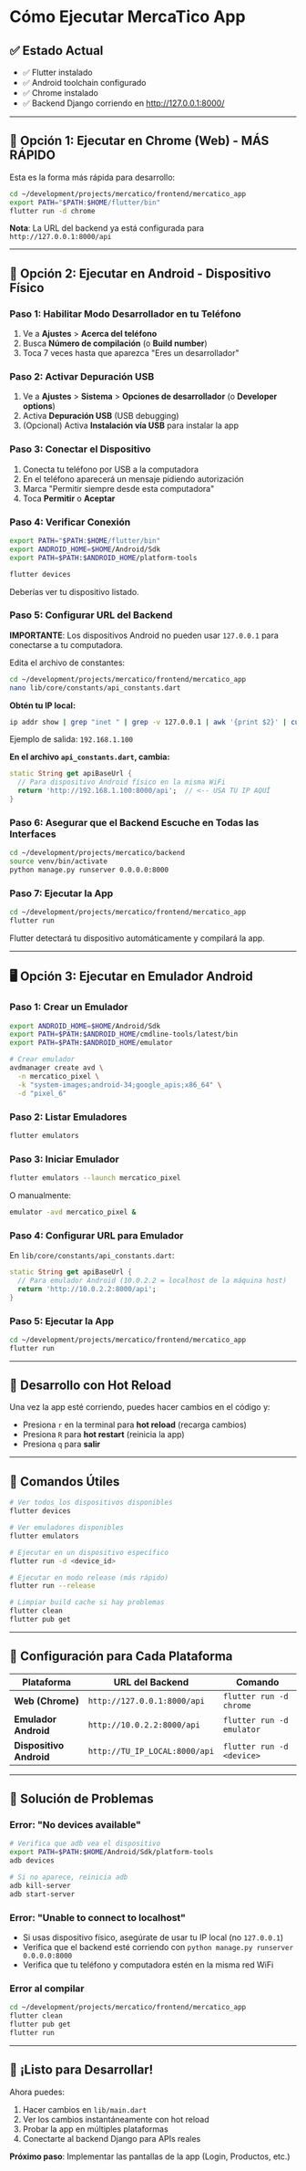 # Cómo Ejecutar MercaTico App

## ✅ Estado Actual

- ✅ Flutter instalado
- ✅ Android toolchain configurado
- ✅ Chrome instalado
- ✅ Backend Django corriendo en http://127.0.0.1:8000/

---

## 🚀 Opción 1: Ejecutar en Chrome (Web) - MÁS RÁPIDO

Esta es la forma más rápida para desarrollo:

```bash
cd ~/development/projects/mercatico/frontend/mercatico_app
export PATH="$PATH:$HOME/flutter/bin"
flutter run -d chrome
```

**Nota**: La URL del backend ya está configurada para `http://127.0.0.1:8000/api`

---

## 📱 Opción 2: Ejecutar en Android - Dispositivo Físico

### Paso 1: Habilitar Modo Desarrollador en tu Teléfono

1. Ve a **Ajustes** > **Acerca del teléfono**
2. Busca **Número de compilación** (o **Build number**)
3. Toca 7 veces hasta que aparezca "Eres un desarrollador"

### Paso 2: Activar Depuración USB

1. Ve a **Ajustes** > **Sistema** > **Opciones de desarrollador** (o **Developer options**)
2. Activa **Depuración USB** (USB debugging)
3. (Opcional) Activa **Instalación vía USB** para instalar la app

### Paso 3: Conectar el Dispositivo

1. Conecta tu teléfono por USB a la computadora
2. En el teléfono aparecerá un mensaje pidiendo autorización
3. Marca "Permitir siempre desde esta computadora"
4. Toca **Permitir** o **Aceptar**

### Paso 4: Verificar Conexión

```bash
export PATH="$PATH:$HOME/flutter/bin"
export ANDROID_HOME=$HOME/Android/Sdk
export PATH=$PATH:$ANDROID_HOME/platform-tools

flutter devices
```

Deberías ver tu dispositivo listado.

### Paso 5: Configurar URL del Backend

**IMPORTANTE**: Los dispositivos Android no pueden usar `127.0.0.1` para conectarse a tu computadora.

Edita el archivo de constantes:

```bash
cd ~/development/projects/mercatico/frontend/mercatico_app
nano lib/core/constants/api_constants.dart
```

**Obtén tu IP local:**
```bash
ip addr show | grep "inet " | grep -v 127.0.0.1 | awk '{print $2}' | cut -d/ -f1
```

Ejemplo de salida: `192.168.1.100`

**En el archivo `api_constants.dart`, cambia:**

```dart
static String get apiBaseUrl {
  // Para dispositivo Android físico en la misma WiFi
  return 'http://192.168.1.100:8000/api';  // <-- USA TU IP AQUÍ
}
```

### Paso 6: Asegurar que el Backend Escuche en Todas las Interfaces

```bash
cd ~/development/projects/mercatico/backend
source venv/bin/activate
python manage.py runserver 0.0.0.0:8000
```

### Paso 7: Ejecutar la App

```bash
cd ~/development/projects/mercatico/frontend/mercatico_app
flutter run
```

Flutter detectará tu dispositivo automáticamente y compilará la app.

---

## 🖥️ Opción 3: Ejecutar en Emulador Android

### Paso 1: Crear un Emulador

```bash
export ANDROID_HOME=$HOME/Android/Sdk
export PATH=$PATH:$ANDROID_HOME/cmdline-tools/latest/bin
export PATH=$PATH:$ANDROID_HOME/emulator

# Crear emulador
avdmanager create avd \
  -n mercatico_pixel \
  -k "system-images;android-34;google_apis;x86_64" \
  -d "pixel_6"
```

### Paso 2: Listar Emuladores

```bash
flutter emulators
```

### Paso 3: Iniciar Emulador

```bash
flutter emulators --launch mercatico_pixel
```

O manualmente:
```bash
emulator -avd mercatico_pixel &
```

### Paso 4: Configurar URL para Emulador

En `lib/core/constants/api_constants.dart`:

```dart
static String get apiBaseUrl {
  // Para emulador Android (10.0.2.2 = localhost de la máquina host)
  return 'http://10.0.2.2:8000/api';
}
```

### Paso 5: Ejecutar la App

```bash
cd ~/development/projects/mercatico/frontend/mercatico_app
flutter run
```

---

## 🎯 Desarrollo con Hot Reload

Una vez la app esté corriendo, puedes hacer cambios en el código y:

- Presiona `r` en la terminal para **hot reload** (recarga cambios)
- Presiona `R` para **hot restart** (reinicia la app)
- Presiona `q` para **salir**

---

## 🔧 Comandos Útiles

```bash
# Ver todos los dispositivos disponibles
flutter devices

# Ver emuladores disponibles
flutter emulators

# Ejecutar en un dispositivo específico
flutter run -d <device_id>

# Ejecutar en modo release (más rápido)
flutter run --release

# Limpiar build cache si hay problemas
flutter clean
flutter pub get
```

---

## 📝 Configuración para Cada Plataforma

| Plataforma | URL del Backend | Comando |
|------------|-----------------|---------|
| **Web (Chrome)** | `http://127.0.0.1:8000/api` | `flutter run -d chrome` |
| **Emulador Android** | `http://10.0.2.2:8000/api` | `flutter run -d emulator` |
| **Dispositivo Android** | `http://TU_IP_LOCAL:8000/api` | `flutter run -d <device>` |

---

## 🚨 Solución de Problemas

### Error: "No devices available"

```bash
# Verifica que adb vea el dispositivo
export PATH=$PATH:$HOME/Android/Sdk/platform-tools
adb devices

# Si no aparece, reinicia adb
adb kill-server
adb start-server
```

### Error: "Unable to connect to localhost"

- Si usas dispositivo físico, asegúrate de usar tu IP local (no `127.0.0.1`)
- Verifica que el backend esté corriendo con `python manage.py runserver 0.0.0.0:8000`
- Verifica que tu teléfono y computadora estén en la misma red WiFi

### Error al compilar

```bash
cd ~/development/projects/mercatico/frontend/mercatico_app
flutter clean
flutter pub get
flutter run
```

---

## 🎉 ¡Listo para Desarrollar!

Ahora puedes:

1. Hacer cambios en `lib/main.dart`
2. Ver los cambios instantáneamente con hot reload
3. Probar la app en múltiples plataformas
4. Conectarte al backend Django para APIs reales

**Próximo paso**: Implementar las pantallas de la app (Login, Productos, etc.)
